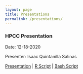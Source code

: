 ```yaml
---
layout: page
title: Presentations
permalink: /presentations/
---
```


### HPCC Presentation

Date: 12-18-2020

Presenter: Isaac Quintanilla Salinas

[Presentation](hpcc_12-18.html) | 
[R Script](Parallel_Job.R) | 
[Bash Script](Cluster_Script.sh)